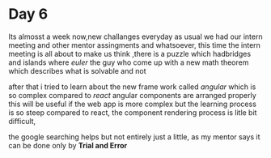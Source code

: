 # Day 6 

Its almosst a week now,new challanges everyday as usual we had our intern meeting and other mentor assingments and whatsoever, this time the intern meeting is all about to make us think ,there is a puzzle which hadbridges and islands where *euler* the guy who come up with a new math theorem which describes what is solvable and not 

after that i tried to learn about the new frame work called *angular* which is so complex compared to *react* angular components are arranged properly this will be useful if the web app is more complex but the learning process is so steep compared to react, the component rendering process is litle bit difficult,

the google searching helps but not entirely just a little, as my mentor says it can be done only by **Trial and Error**  
